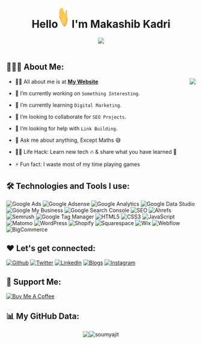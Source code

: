 <h1 align="center">Hello<img src="https://raw.githubusercontent.com/ABSphreak/ABSphreak/master/gifs/Hi.gif" width="30px" height="60px"> I'm Makashib Kadri</h1>

<!--
**makashibk/makashibk** is a ✨ _special_ ✨ repository because its `README.md` (this file) appears on your GitHub profile.
Here are some ideas to get you started: -->

<div align="center">
  <img src ="./banner.png" />
  
</div>

 <br/>

## 👨🏻‍💻 About Me:

<img  src="./thoughtworks-gif_dribbble.gif" height="290px" align="right" />

- 🙋‍♂️ All about me is at **[My Website](https://makashibk.com/)**

- 🔭 I’m currently working on `Something Interesting`.

- 🌱 I’m currently learning `Digital Marketing`.

- 👯 I’m looking to collaborate for `SEO Projects`.

- 🤔 I’m looking for help with `Link Building`.

- 💬 Ask me about anything, Except Maths :sweat_smile:

- 👨‍💻 Life Hack: Learn new tech :fire: & share what you have learned :tada:

- ⚡ Fun fact: I waste most of my time playing games

## 🛠️ Technologies and Tools I use:

<p>
<img alt="Google Ads" src="https://img.shields.io/badge/Google%20Ads-4285F4.svg?style=for-the-badge&logo=Google-Ads&logoColor=white" height="25px"/>
<img alt="Google Adsense" src="https://img.shields.io/badge/Google%20AdSense-4285F4.svg?style=for-the-badge&logo=Google-AdSense&logoColor=white"  height="25px"/>
<img alt="Google Analytics" src="https://img.shields.io/badge/Google%20Analytics-E37400.svg?style=for-the-badge&logo=Google-Analytics&logoColor=white" height="25px"/>
<img alt="Google Data Studio" src="https://img.shields.io/badge/Google%20Data%20Studio-669DF6.svg?style=for-the-badge&logo=Google-Data-Studio&logoColor=white" height="25px"/>
<img alt="Google My Business" src="https://img.shields.io/badge/Google%20My%20Business-4285F4.svg?style=for-the-badge&logo=Google-My-Business&logoColor=white"  height="25px"/>
<img alt="Google Search Console" src="https://img.shields.io/badge/Google%20Search%20Console-458CF5.svg?style=for-the-badge&logo=Google-Search-Console&logoColor=white"  height="25px"/>
<img alt="SEO" src="https://img.shields.io/badge/NPM-%23000000.svg?style=for-the-badge&logo=npm&logoColor=white" height="25px"/>
<img alt="Ahrefs" src="https://img.shields.io/badge/-Redux-764ABC?style=flat-square&logo=Ahrefs&logoColor=white" height="25px"/>
<img alt="Semrush" src="https://img.shields.io/badge/Semrush-FF642D.svg?style=for-the-badge&logo=Semrush&logoColor=white" height="25px"/>
<img alt="Google Tag Manager" src="https://img.shields.io/badge/Google%20Tag%20Manager-246FDB.svg?style=for-the-badge&logo=Google-Tag-Manager&logoColor=white" height="25px"/>
<img alt="HTML5" src="https://img.shields.io/badge/HTML5-E34F26.svg?style=for-the-badge&logo=HTML5&logoColor=white" height="25px"/>
<img alt="CSS3" src="https://img.shields.io/badge/CSS3-1572B6.svg?style=for-the-badge&logo=CSS3&logoColor=white" height="25px"/>
<img alt="JavaScript" src="https://img.shields.io/badge/JavaScript-F7DF1E.svg?style=for-the-badge&logo=JavaScript&logoColor=black"  height="25px"/>
<img alt="Matomo" src="https://img.shields.io/badge/Matomo-3152A0.svg?style=for-the-badge&logo=Matomo&logoColor=white" height="25px"/>
<img alt="WordPress" src="https://img.shields.io/badge/WordPress-21759B.svg?style=for-the-badge&logo=WordPress&logoColor=white" height="25px"/>
<img alt="Shopify" src="https://img.shields.io/badge/Shopify-7AB55C.svg?style=for-the-badge&logo=Shopify&logoColor=white" height="25px"/>
<img alt="Squarespace" src="https://img.shields.io/badge/Squarespace-000000.svg?style=for-the-badge&logo=Squarespace&logoColor=white" height="25px"/>
<img alt="Wix" src="https://img.shields.io/badge/Wix-0C6EFC.svg?style=for-the-badge&logo=Wix&logoColor=white" height="25px"/>
<img alt="Webflow" src="https://img.shields.io/badge/Webflow-146EF5.svg?style=for-the-badge&logo=Webflow&logoColor=white" height="25px"/>
<img alt="BigCommerce" src="https://img.shields.io/badge/BigCommerce-121118.svg?style=for-the-badge&logo=BigCommerce&logoColor=white" height="25px"/>
</p>

## ❤️ Let's get connected:

<p><a href="https://makashibk.com/" rel="nofollow noopener" target="_blank"><img alt="Github" src="https://img.shields.io/badge/makashibk.tech-9146FF.svg?&style=for-the-badge&logo=appveyor&logoColor=white" height="30px" /></a> <a href="https://twitter.com/MakashibK" rel="nofollow noopener" target="_blank"><img alt="Twitter" src="https://img.shields.io/badge/twitter-%231DA1F2.svg?&style=for-the-badge&logo=twitter&logoColor=white" height="30px"/></a> <a href="https://www.linkedin.com/in/makashibk" target="_blank"><img alt="LinkedIn" src="https://img.shields.io/badge/linkedin-%230077B5.svg?&style=for-the-badge&logo=linkedin&logoColor=white" height="30px"/></a> <a href="https://makashibk.com/blog" rel="nofollow noopener" target="_blank"><img alt="Blogs" src="https://img.shields.io/badge/Blog-0A0A0A?style=for-the-badge&logo=dev.to&logoColor=white" height="30px"/></a> <a href="https://www.instagram.com/makashibk" rel="nofollow noopener" target="_blank"><img alt="Instagram" src="https://img.shields.io/badge/Instagram-E4405F?style=for-the-badge&logo=instagram&logoColor=white"  height="30px"/></a></p>

## 🤝 Support Me:

<a href="https://www.buymeacoffee.com/makashibk" target="_blank"><img src="https://cdn.buymeacoffee.com/buttons/v2/default-violet.png" alt="Buy Me A Coffee" height="70px" width="200px"></a>

## 📊 My GitHub Data:

<div align="center"><img align="center" src="https://github-readme-stats.anuraghazra1.vercel.app/api?username=makashibk&show_icons=true" /><img align="center" src="https://github-readme-streak-stats.herokuapp.com/?user=makashibk" alt="soumyajit" /></div>
